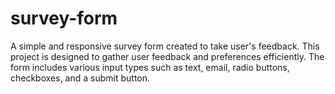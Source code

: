 # survey-form
A simple and responsive survey form created to take user's feedback. This project is designed to gather user feedback and preferences efficiently. The form includes various input types such as text, email, radio buttons, checkboxes, and a submit button.
